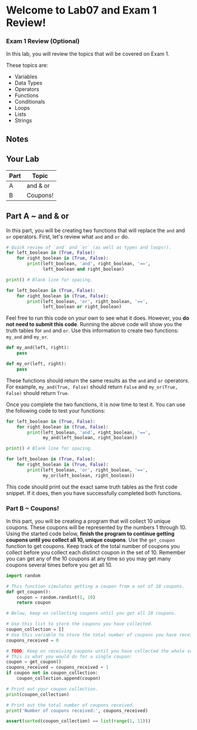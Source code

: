 # Welcome to Lab07 and Exam 1 Review!

### Exam 1 Review (Optional)

In this lab, you will review the topics that will be covered on Exam 1.

These topics are:
- Variables
- Data Types
- Operators
- Functions
- Conditionals
- Loops
- Lists
- Strings

## Notes 



## Your Lab

|Part | Topic |
| --- | --- |
|A | and & or |
|B | Coupons! |


## Part A ~ **and & or**
In this part, you will be creating two functions that will replace the `and` and `or` operators. First, let's review what `and` and `or` do.

```python
# Quick review of `and` and `or` (as well as types and loops!).
for left_boolean in (True, False):
    for right_boolean in (True, False):
        print(left_boolean, 'and', right_boolean, '==',
              left_boolean and right_boolean)

print() # Blank line for spacing.

for left_boolean in (True, False):
    for right_boolean in (True, False):
        print(left_boolean, 'or', right_boolean, '==',
              left_boolean or right_boolean)
```

Feel free to run this code on your own to see what it does. However, you **do not need to submit this code**. Running the above code will show you the truth tables for `and` and `or`. Use this information to create two functions: `my_and` and `my_or`.

```python
def my_and(left, right):
    pass

def my_or(left, right):
    pass
```

These functions should return the same results as the `and` and `or` operators. For example, `my_and(True, False)` should return `False` and `my_or(True, False)` should return `True`.

Once you complete the two functions, it is now time to test it. You can use the following code to test your functions:

```python
for left_boolean in (True, False):
    for right_boolean in (True, False):
        print(left_boolean, 'and', right_boolean, '==',
              my_and(left_boolean, right_boolean))

print() # Blank line for spacing.

for left_boolean in (True, False):
    for right_boolean in (True, False):
        print(left_boolean, 'or', right_boolean, '==',
              my_or(left_boolean, right_boolean))
```

This code should print out the exact same truth tables as the first code snippet. If it does, then you have successfully completed both functions.

### Part B ~ **Coupons!**

In this part, you will be creating a program that will collect 10 unique coupons. These coupons will be represented by the numbers 1 through 10. Using the started code below, **finish the program to continue getting coupons until you collect all 10, unique coupons**. Use the `get_coupon` function to get coupons. Keep track of the total number of coupons you collect before you collect each distinct coupon in the set of 10. Remember you can get any of the 10 coupons at any time so you may get many coupons several times before you get all 10.

```python
import random

# This function simulates getting a coupon from a set of 10 coupons. 
def get_coupon():
    coupon = random.randint(1, 10)
    return coupon

# Below, keep on collecting coupons until you get all 10 coupons.

# Use this list to store the coupons you have collected.
coupon_collection = [] 
# Use this variable to store the total number of coupons you have received.
coupons_received = 0

# TODO: Keep on receiving coupons until you have collected the whole set.
# This is what you would do for a single coupon:
coupon = get_coupon()
coupons_received = coupons_received + 1
if coupon not in coupon_collection:
    coupon_collection.append(coupon)

# Print out your coupon collection.
print(coupon_collection)

# Print out the total number of coupons received.
print('Number of coupons received:', coupons_received)

assert(sorted(coupon_collection) == list(range(1, 11)))
```